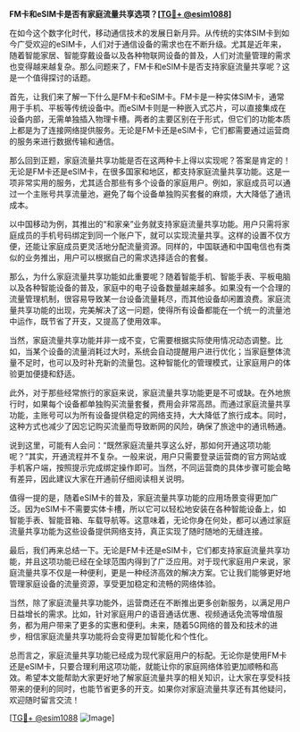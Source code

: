 **FM卡和eSIM卡是否有家庭流量共享选项？[[TG💪+ @esim1088](https://t.me/s/esim1088)]**

在如今这个数字化时代，移动通信技术的发展日新月异。从传统的实体SIM卡到如今广受欢迎的eSIM卡，人们对于通信设备的需求也在不断升级。尤其是近年来，随着智能家居、智能穿戴设备以及各种物联网设备的普及，人们对流量管理的需求也变得越来越复杂。那么问题来了，FM卡和eSIM卡是否支持家庭流量共享呢？这是一个值得探讨的话题。

首先，让我们来了解一下什么是FM卡和eSIM卡。FM卡是一种实体SIM卡，通常用于手机、平板等传统设备中。而eSIM卡则是一种嵌入式芯片，可以直接集成在设备内部，无需单独插入物理卡槽。两者的主要区别在于形式，但它们的功能本质上都是为了连接网络提供服务。无论是FM卡还是eSIM卡，它们都需要通过运营商的服务来进行数据传输和通信。

那么回到正题，家庭流量共享功能是否在这两种卡上得以实现呢？答案是肯定的！无论是FM卡还是eSIM卡，在很多国家和地区，都支持家庭流量共享功能。这是一项非常实用的服务，尤其适合那些有多个设备的家庭用户。例如，家庭成员可以通过一个主账号共享流量池，避免了每个设备单独购买套餐的麻烦，大大降低了通讯成本。

以中国移动为例，其推出的“和家亲”业务就支持家庭流量共享功能。用户只需将家庭成员的手机号码绑定到同一个账户下，就可以实现流量共享。这样的设置不仅方便，还能让家庭成员更灵活地分配流量资源。同样的，中国联通和中国电信也有类似的业务推出，用户可以根据自己的需求选择适合的套餐。

那么，为什么家庭流量共享功能如此重要呢？随着智能手机、智能手表、平板电脑以及各种智能设备的普及，家庭中的电子设备数量越来越多。如果没有一个合理的流量管理机制，很容易导致某一台设备流量耗尽，而其他设备却闲置浪费。家庭流量共享功能的出现，完美解决了这一问题，使得所有设备都能在一个统一的流量池中运作，既节省了开支，又提高了使用效率。

当然，家庭流量共享功能并非一成不变，它需要根据实际使用情况动态调整。比如，当某个设备的流量消耗过大时，系统会自动提醒用户进行优化；当家庭整体流量不足时，也可以及时补充新的流量包。这种智能化的管理模式，让家庭用户的体验更加便捷和舒适。

此外，对于那些经常旅行的家庭来说，家庭流量共享功能更是不可或缺。在外地旅行时，如果每个设备都单独购买流量套餐，费用会非常高昂。而通过家庭流量共享功能，主账号可以为所有设备提供稳定的网络支持，大大降低了旅行成本。同时，这种方式也减少了因忘记购买流量而导致断网的风险，确保了旅途中的通讯畅通。

说到这里，可能有人会问：“既然家庭流量共享这么好，那如何开通这项功能呢？”其实，开通流程并不复杂。一般来说，用户只需要登录运营商的官方网站或手机客户端，按照提示完成绑定操作即可。当然，不同运营商的具体步骤可能会略有差异，因此建议大家在开通前仔细阅读相关说明。

值得一提的是，随着eSIM卡的普及，家庭流量共享功能的应用场景变得更加广泛。因为eSIM卡不需要实体卡槽，所以它可以轻松地安装在各种智能设备上，如智能手表、智能音箱、车载导航等。这意味着，无论你身在何处，都可以通过家庭流量共享功能为这些设备提供网络支持，真正实现了随时随地的无缝连接。

最后，我们再来总结一下。无论是FM卡还是eSIM卡，它们都支持家庭流量共享功能，并且这项功能已经在全球范围内得到了广泛应用。对于现代家庭用户来说，家庭流量共享不仅是一种便利，更是一种经济高效的解决方案。它让我们能够更好地管理家庭设备的流量资源，享受更加稳定和流畅的网络体验。

当然，除了家庭流量共享功能外，运营商还在不断推出更多创新服务，以满足用户日益增长的需求。比如，针对家庭用户的语音通话优惠、视频通话免流等增值服务，都为用户带来了更多的实惠和便利。未来，随着5G网络的普及和技术的进步，相信家庭流量共享功能将会变得更加智能化和个性化。

总而言之，家庭流量共享功能已经成为现代家庭用户的标配。无论你是使用FM卡还是eSIM卡，只要合理利用这项功能，就能让你的家庭网络体验更加顺畅和高效。希望本文能帮助大家更好地了解家庭流量共享的相关知识，让大家在享受科技带来的便利的同时，也能节省更多的开支。如果你对家庭流量共享还有其他疑问，欢迎随时留言交流！

[[TG💪+ @esim1088](https://t.me/s/esim1088) ![Image](https://i.postimg.cc/4NQfJmqS/Snipaste-2025-05-13-00-14-12.png)]